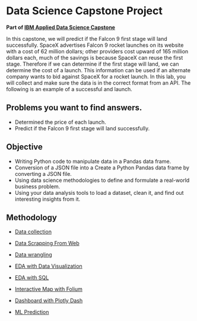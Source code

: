 # Data Science Capstone Project

**Part of [IBM Applied Data Science Capstone](https://www.coursera.org/learn/applied-data-science-capstone?specialization=ibm-data-science)**

In this capstone, we will predict if the Falcon 9 first stage will land successfully. SpaceX advertises Falcon 9 rocket launches on its website with a cost of 62 million dollars; other providers cost upward of 165 million dollars each, much of the savings is because SpaceX can reuse the first stage. Therefore if we can determine if the first stage will land, we can determine the cost of a launch. This information can be used if an alternate company wants to bid against SpaceX for a rocket launch. In this lab, you will collect and make sure the data is in the correct format from an API. The following is an example of a successful and launch.

## Problems you want to find answers.

- Determined the price of each launch.
- Predict if the Falcon 9 first stage will land successfully.

## Objective
- Writing Python code to manipulate data in a Pandas data frame.
- Conversion of a JSON file into a Create a Python Pandas data frame by converting a JSON file.
- Using data science methodologies to define and formulate a real-world business problem.
- Using your data analysis tools to load a dataset, clean it, and find out interesting insights from it.

## Methodology
- [Data collection](https://github.com/Wydoinn/IBM-Data-Science-Course-Projects/blob/ec8af25d2ba964bb48e96d52be92aa242b52a48d/Data%20Science%20Capstone%20Project/Data%20Collection.ipynb)

- [Data Scrapping From Web](https://github.com/Wydoinn/IBM-Data-Science-Course-Projects/blob/ec8af25d2ba964bb48e96d52be92aa242b52a48d/Data%20Science%20Capstone%20Project/Data%20Scraping.ipynb)

- [Data wrangling](https://github.com/Wydoinn/IBM-Data-Science-Course-Projects/blob/ec8af25d2ba964bb48e96d52be92aa242b52a48d/Data%20Science%20Capstone%20Project/Data%20Wrangling.ipynb)

- [EDA with Data Visualization](https://github.com/Wydoinn/IBM-Data-Science-Course-Projects/blob/ec8af25d2ba964bb48e96d52be92aa242b52a48d/Data%20Science%20Capstone%20Project/Exploratory%20Data%20Analysis.ipynb)

- [EDA with SQL](https://github.com/Wydoinn/IBM-Data-Science-Course-Projects/blob/ec8af25d2ba964bb48e96d52be92aa242b52a48d/Data%20Science%20Capstone%20Project/EDA%20with%20SQL.ipynb)

- [Interactive Map with Folium](https://github.com/Wydoinn/IBM-Data-Science-Course-Projects/blob/ec8af25d2ba964bb48e96d52be92aa242b52a48d/Data%20Science%20Capstone%20Project/Folium.ipynb)

- [Dashboard with Plotly Dash](https://github.com/Wydoinn/IBM-Data-Science-Course-Projects/blob/ec8af25d2ba964bb48e96d52be92aa242b52a48d/Data%20Science%20Capstone%20Project/Dash%20App.py)

- [ML Prediction](https://github.com/Wydoinn/IBM-Data-Science-Course-Projects/blob/ec8af25d2ba964bb48e96d52be92aa242b52a48d/Data%20Science%20Capstone%20Project/Machine%20Learning%20Prediction.ipynb)

